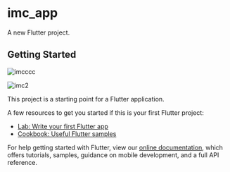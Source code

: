 # imc_app

A new Flutter project.

## Getting Started

![imcccc](https://user-images.githubusercontent.com/61169540/164948999-69899af5-8fe4-41c4-bf5b-fd013991e676.jpg)

![imc2](https://user-images.githubusercontent.com/61169540/164949051-1802dd31-5743-4680-8e0b-9a0b5add5d10.jpg)

This project is a starting point for a Flutter application.

A few resources to get you started if this is your first Flutter project:

- [Lab: Write your first Flutter app](https://flutter.dev/docs/get-started/codelab)
- [Cookbook: Useful Flutter samples](https://flutter.dev/docs/cookbook)

For help getting started with Flutter, view our
[online documentation](https://flutter.dev/docs), which offers tutorials,
samples, guidance on mobile development, and a full API reference.
